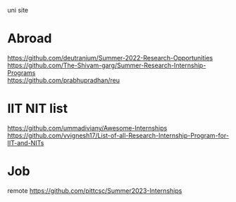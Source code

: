 uni site 

# Abroad
https://github.com/deutranium/Summer-2022-Research-Opportunities \
https://github.com/The-Shivam-garg/Summer-Research-Internship-Programs \
https://github.com/prabhupradhan/reu

# IIT NIT list
https://github.com/ummadiviany/Awesome-Internships \
https://github.com/vvignesh17/List-of-all-Research-Internship-Program-for-IIT-and-NITs

# Job 
remote https://github.com/pittcsc/Summer2023-Internships
